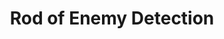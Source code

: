 ---
title: "Rod of Enemy Detection"

rod:
  aura: "Moderate divination"
  casterLevel: "10th"
  prerequisites:
    feats: ["{% feat_link craft-rod %}"]
    spells: ["{% spell_link true-seeing %}"]
    special: []
  marketPrice: 23500
  description: |
    This device pulses in the wielder's hand and points in the direction of any creature or creatures hostile to the bearer of the device (nearest ones first). These creatures can be invisible, ethereal, hidden, disguised, or in plain sight. Detection range is 60 feet. If the bearer of the rod concentrates for a full round, the rod pinpoints the location of the nearest enemy and indicates how many enemies are within range. The rod can be used three times each day, each use lasting up to 10 minutes. Activating the rod is a standard action.
---